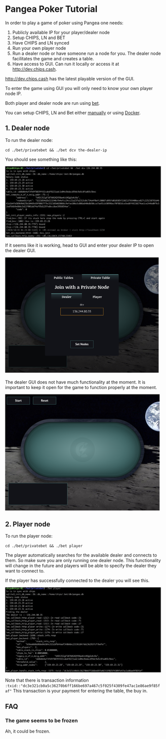 # Pangea Poker Tutorial

In order to play a game of poker using Pangea one needs:

1. Publicly available IP for your player/dealer node
2. Setup CHIPS, LN and BET
2. Have CHIPS and LN synced
3. Run your own player node
4. Run a dealer node or have someone run a node for you. The dealer node facilitates the game and creates a table. 
5. Have access to GUI. Can run it locally or access it at http://dev.chips.cash.

http://dev.chips.cash has the latest playable version of the GUI. 

To enter the game using GUI you will only need to know your own player node IP.

Both player and dealer node are run using [bet](https://github.com/chips-blockchain/bet).

You can setup CHIPS, LN and Bet either [manually](https://github.com/chips-blockchain/bet/blob/master/compile.md) or using [Docker](https://github.com/chips-blockchain/docker).

## 1. Dealer node

To run the dealer node:

`cd ./bet/privatebet && ./bet dcv the-dealer-ip`

You should see something like this:

<img src="assets/dcv_output.png" width="800">

If it seems like it is working, head to GUI and enter your dealer IP to open the dealer GUI.

<img src="assets/dealer_ip.png" width="500">

The dealer GUI does not have much functionality at the moment. It is important to keep it open for the game to function properly at the moment.

<img src="assets/dealer_view.png" width="500">

## 2. Player node

To run the player node:

`cd ./bet/privatebet && ./bet player`

The player automatically searches for the available dealer and connects to them. So make sure you are only running one dealer node. This functionality will change in the future and players will be able to specify the dealer they want to connect to.

If the player has successfully connected to the dealer you will see this.

<img src="assets/player_terminal.png" width="800">

Note that there is transaction information `:txid::"dc3e321cb0a5c36270b6ff166be697a467c5f025f4309fe47ac1e86ae9f85faf"` This transaction is your payment for entering the table, the buy in.


## FAQ

### The game seems to be frozen

Ah, it could be frozen.

